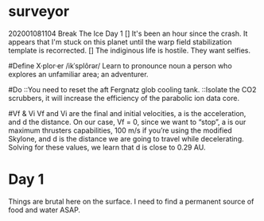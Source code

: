 # surveyor

202001081104 Break The Ice
Day 1
[] It's been an hour since the crash. It appears that I'm stuck on this planet until the warp field stabilization template is recorrected. 
[] The indiginous life is hostile. They want selfies.

#Define
X·plor·er
/ikˈsplôrər/
Learn to pronounce
noun
a person who explores an unfamiliar area; an adventurer.

#Do
::You need to reset the aft Fergnatz glob cooling tank.
::Isolate the CO2 scrubbers, it will increase the efficiency of the parabolic ion data core.

#Vf & Vi
Vf and Vi are the final and initial velocities, a is the acceleration, and d the distance. On our case, Vf = 0, since we want to “stop”, a is our maximum thrusters capabilities, 100 m/s if you’re using the modified Skylone, and d is the distance we are going to travel while decelerating. Solving for these values, we learn that d is close to 0.29 AU. 

# Day 1
Things are brutal here on the surface. I need to find a permanent source of food and water ASAP.
